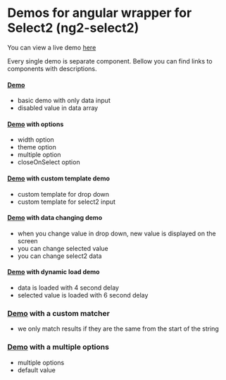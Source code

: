 # Demos for angular wrapper for Select2 (ng2-select2)

You can view a live demo [here](https://nejczdovc.github.io/ng2-select2-demo)

Every single demo is separate component. Bellow you can find links to components with descriptions.

#### [Demo](https://github.com/NejcZdovc/ng2-select2-demo/tree/master/src/app/demos/basic)
- basic demo with only data input
- disabled value in data array

#### [Demo](https://github.com/NejcZdovc/ng2-select2-demo/tree/master/src/app/demos/options) with options
- width option
- theme option
- multiple option
- closeOnSelect option

#### [Demo](https://github.com/NejcZdovc/ng2-select2-demo/tree/master/src/app/demos/template) with custom template demo
- custom template for drop down
- custom template for select2 input

#### [Demo](https://github.com/NejcZdovc/ng2-select2-demo/tree/master/src/app/demos/change) with data changing demo
- when you change value in drop down, new value is displayed on the screen
- you can change selected value
- you can change select2 data

#### [Demo](https://github.com/NejcZdovc/ng2-select2-demo/tree/master/src/app/demos/dynamic) with dynamic load demo
- data is loaded with 4 second delay
- selected value is loaded with 6 second delay

### [Demo](https://github.com/NejcZdovc/ng2-select2-demo/tree/master/src/app/demos/matcher) with a custom matcher
- we only match results if they are the same from the start of the string

### [Demo](https://github.com/NejcZdovc/ng2-select2-demo/tree/master/src/app/demos/multiple) with a multiple options
- multiple options
- default value
